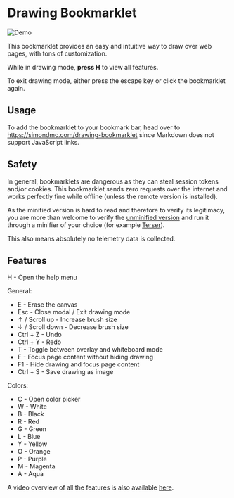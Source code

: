 # Drawing Bookmarklet

![Demo](https://github.com/SimonDMC/drawing-bookmarklet/assets/46278840/eab68ff2-b2c2-4348-a53c-1dd75f7f3d25)

This bookmarklet provides an easy and intuitive way to draw over web pages, with tons of customization.

While in drawing mode, **press H** to view all features.

To exit drawing mode, either press the escape key or click the bookmarklet again.

## Usage

To add the bookmarklet to your bookmark bar, head over to https://simondmc.com/drawing-bookmarklet since Markdown does not support JavaScript links.

## Safety

In general, bookmarklets are dangerous as they can steal session tokens and/or cookies. This bookmarklet sends zero requests over the internet and works perfectly fine while offline (unless the remote version is installed).

As the minified version is hard to read and therefore to verify its legitimacy, you are more than welcome to verify the [unminified version](https://github.com/SimonDMC/drawing-bookmarklet/blob/main/drawing.js) and run it through a minifier of your choice (for example [Terser](https://try.terser.org/)).

This also means absolutely no telemetry data is collected.

## Features

H - Open the help menu

General:

-   E - Erase the canvas
-   Esc - Close modal / Exit drawing mode
-   ↑ / Scroll up - Increase brush size
-   ↓ / Scroll down - Decrease brush size
-   Ctrl + Z - Undo
-   Ctrl + Y - Redo
-   T - Toggle between overlay and whiteboard mode
-   F - Focus page content without hiding drawing
-   F1 - Hide drawing and focus page content
-   Ctrl + S - Save drawing as image

Colors:

-   C - Open color picker
-   W - White
-   B - Black
-   R - Red
-   G - Green
-   L - Blue
-   Y - Yellow
-   O - Orange
-   P - Purple
-   M - Magenta
-   A - Aqua

A video overview of all the features is also available [here](https://youtu.be/p6k4BcRgB7k).
